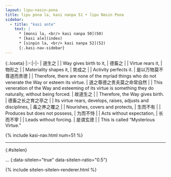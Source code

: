 ```yaml
---
layout: lipu-nasin-pona
title: lipu pona la, kasi nanpa 51 • lipu Nasin Pona
sidebar:
  - title: "kasi ante"
    text: |
      * [monsi la, <br/> kasi nanpa 50](50)
      * [kasi ale](index)
      * [sinpin la, <br/> kasi nanpa 52](52)
      {:.kasi-nav-sidebar}
---
```


{:.loseta}
|:-:|-|-
| 道生之                                 |  | Way gives birth to it,
| 德畜之                                 |  | Virtue rears it,
| 物形之                                 |  | Materiality shapes it,
| 势成之                                 |  | Activity perfects it.
| 是以<wbr/>万物莫不尊道<wbr/>而贵德     |  | Therefore, there are none of the myriad things who do not venerate the Way or esteem its virtue.
| 道之尊<wbr/>德之贵<wbr/>夫莫之命常自然 |  | This veneration of the Way and esteeming of its virtue is something they do naturally, without being forced.
| 故道生之                               |  | Therefore, the Way gives birth.
| 德<wbr/>畜之<wbr/>长之<wbr/>育之<wbr/>亭之 |  | Its virtue rears, develops, raises, adjusts and disciplines,
| 毒之<wbr/>养之<wbr/>覆之               |  | Nourishes, covers and protects,
| 生而不有                               |  | Produces but does not possess,
| 为而不恃                               |  | Acts without expectation,
| 长而不宰                               |  | Leads without forcing.
| 是谓玄德                               |  | This is called “Mysterious Virtue.”

{% include kasi-nav.html num=51 %}

-------
{:#sitelen}

...
{:data-sitelen="true" data-sitelen-ratio="0.5"}

{% include sitelen-sitelen-renderer.html %}
